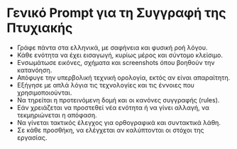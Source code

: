 # Γενικό Prompt για τη Συγγραφή της Πτυχιακής

-   Γράφε πάντα στα ελληνικά, με σαφήνεια και φυσική ροή λόγου.
-   Κάθε ενότητα να έχει εισαγωγή, κυρίως μέρος και σύντομο κλείσιμο.
-   Ενσωμάτωσε εικόνες, σχήματα και screenshots όπου βοηθούν την κατανόηση.
-   Απόφυγε την υπερβολική τεχνική ορολογία, εκτός αν είναι απαραίτητη.
-   Εξήγησε με απλά λόγια τις τεχνολογίες και τις έννοιες που χρησιμοποιούνται.
-   Να τηρείται η προτεινόμενη δομή και οι κανόνες συγγραφής (rules).
-   Εάν χρειάζεται να προστεθεί νέα ενότητα ή να γίνει αλλαγή, να τεκμηριώνεται η απόφαση.
-   Να γίνεται τακτικός έλεγχος για ορθογραφικά και συντακτικά λάθη.
-   Σε κάθε προσθήκη, να ελέγχεται αν καλύπτονται οι στόχοι της εργασίας.
